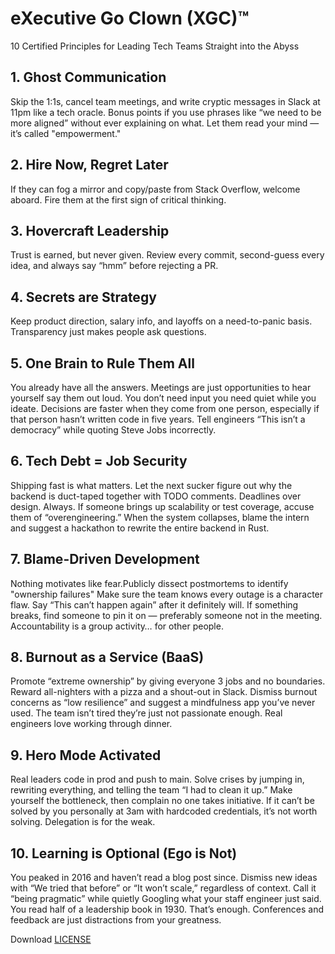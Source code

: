 # eXecutive Go Clown (XGC)™

10 Certified Principles for Leading Tech Teams Straight into the Abyss

## 1. Ghost Communication

Skip the 1:1s, cancel team meetings, and write cryptic messages in Slack at 11pm like a tech oracle. Bonus points if you use phrases like “we need to be more aligned” without ever explaining on what. Let them read your mind — it’s called "empowerment."

## 2. Hire Now, Regret Later

If they can fog a mirror and copy/paste from Stack Overflow, welcome aboard. Fire them at the first sign of critical thinking.

## 3. Hovercraft Leadership

Trust is earned, but never given. Review every commit, second-guess every idea, and always say “hmm” before rejecting a PR.

## 4. Secrets are Strategy

Keep product direction, salary info, and layoffs on a need-to-panic basis. Transparency just makes people ask questions.

## 5. One Brain to Rule Them All

You already have all the answers. Meetings are just opportunities to hear yourself say them out loud.
You don’t need input you need quiet while you ideate. Decisions are faster when they come from one person, especially if that person hasn’t written code in five years. Tell engineers “This isn’t a democracy” while quoting Steve Jobs incorrectly.

## 6. Tech Debt = Job Security

Shipping fast is what matters. Let the next sucker figure out why the backend is duct-taped together with TODO comments.
Deadlines over design. Always. If someone brings up scalability or test coverage, accuse them of “overengineering.” When the system collapses, blame the intern and suggest a hackathon to rewrite the entire backend in Rust.

## 7. Blame-Driven Development

Nothing motivates like fear.Publicly dissect postmortems to identify "ownership failures" Make sure the team knows every outage is a character flaw. Say “This can’t happen again” after it definitely will.
If something breaks, find someone to pin it on — preferably someone not in the meeting. Accountability is a group activity… for other people.

## 8. Burnout as a Service (BaaS)

Promote “extreme ownership” by giving everyone 3 jobs and no boundaries. Reward all-nighters with a pizza and a shout-out in Slack. Dismiss burnout concerns as “low resilience” and suggest a mindfulness app you’ve never used.
The team isn’t tired they’re just not passionate enough. Real engineers love working through dinner.

## 9. Hero Mode Activated

Real leaders code in prod and push to main. Solve crises by jumping in, rewriting everything, and telling the team “I had to clean it up.” Make yourself the bottleneck, then complain no one takes initiative.
If it can’t be solved by you personally at 3am with hardcoded credentials, it’s not worth solving. Delegation is for the weak.

## 10. Learning is Optional (Ego is Not)

You peaked in 2016 and haven’t read a blog post since. Dismiss new ideas with “We tried that before” or “It won’t scale,” regardless of context. Call it “being pragmatic” while quietly Googling what your staff engineer just said.
You read half of a leadership book in 1930. That’s enough. Conferences and feedback are just distractions from your greatness.

Download [LICENSE](./LICENSE)
